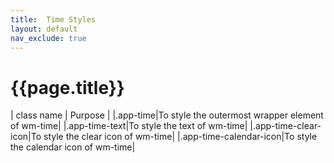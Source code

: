 ```yaml
---
title:  Time Styles
layout: default
nav_exclude: true
---
```

# {{page.title}}

| class name  | Purpose |
|.app-time|To style the outermost wrapper element of wm-time|
|.app-time-text|To style the text of wm-time|
|.app-time-clear-icon|To style the clear icon of wm-time|
|.app-time-calendar-icon|To style the calendar icon of wm-time|

